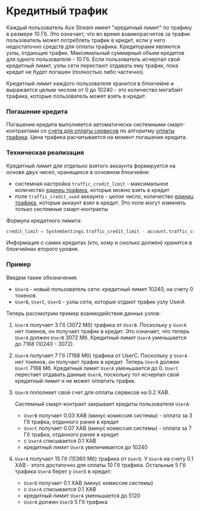 # Кредитный трафик

Каждый пользователь Ace Stream имеет "кредитный лимит" по трафику в размере 10 Гб. Это означает, что во время взаиморасчетов за трафик пользователь может потреблять трафик в кредит, если у него недостаточно средств для оплаты трафика. Кредиторами являются узлы, отдающие трафик. Максимальный суммарный объем кредитов для одного пользователя - 10 Гб. Если пользователь исчерпал свой кредитный лимит, узлы сети перестают отдавать ему трафик, пока кредит не будет погашен (полностью либо частично).

Кредитный лимит каждого пользователя хранится в блокчейне и выражается целым числом от 0 до 10240 - это количество мегабайт трафика, которые пользователь может взять в кредит.

### Погашение кредита

Погашение кредита выполняется автоматически системными смарт-контрактами со [счета для оплаты сервисов][1] по алгоритму [оплаты трафика][2]. Цена трафика расчитывается на момент погашения кредита.

### Техническая реализация

Кредитный лимит для отдельно взятого аккаунта формируется на основе двух чисел, хранящихся в основном блокчейне:

- системная настройка `traffic_credit_limit` - максимальное количество [единиц трафика][3], которые можно взять в кредит
- поле `traffic_credit_used` аккаунта - целое число, количество [единиц трафика][3], которые аккаунт взял в кредит. Это поле могут изменять только системные смарт-контракты

Формула кредитного лимита:

```python
credit_limit = SystemSettings.traffic_credit_limit - account.traffic_credit_used
```

Информация о самих кредитах (кто, кому и сколько должен) хранится в блокчейнах второго уровня.

### Пример

Введем такие обозначения:

- `UserA` - новый пользователь сети: кредитный лимит 10240, на счету 0 токенов.
- `UserB`, `UserC`, `UserD` - узлы сети, которые отдают трафик узлу UserA

Теперь рассмотрим пример взаимодействия данных узлов:

1. `UserA` получает 3 Гб (3072 Mб) трафика от `UserB`. Поскольку у `UserA` нет токенов, он получает трафик в кредит. Это означает, что теперь `UserA` должен `UserB` 3072 Мб. Кредитный лимит `UserA` уменьшается до 7168 (10240 - 3072).
2. `UserA` получает 7 Гб (7168 Мб) трафика от UserС. Поскольку у `UserA` нет токенов, он получает трафик в кредит. Теперь `UserA` должен `UserC` 7168 Мб. Кредитный лимит `UserA` уменьшается до 0. `UserC` перестает отдавать данные `UserA`, поскольку тот исчерпал свой кредитный лимит и не может оплатить трафик.
3. `UserA` пополняет свой счет для оплаты сервисов на 0.2 XAB.

    Системный смарт-контракт закрывает кредиты пользователя `UserA`:

    - `UserB` получает 0.03 XAB (минус комиссия системы) - оплата за 3 Гб трафка, отданного ранее в кредит
    - `UserC` получает 0.07 XAB (минус комиссия системы) - оплата за 7 Гб трафка, отданного ранее в кредит
    - с `UserA` списывается 0.1 XAB
    - кредитный лимит `UserA` увеличивается до 10240
4. `UserA` получает 15 Гб (15360 Мб) трафика от `UserD`. У `UserA` на счету 0.1 XAB - этого достаточно для оплаты 10 Гб трафика. Остальные 5 Гб трафика `UserA` берет у `UserD` в кредит:
    - `UserD` получает 0.1 XAB (минус комиссия системы)
    - с `UserA` списывается 0.1 XAB
    - кредитный лимит `UserA` уменьшается до 5120
    - `UserA` должен `UserD` 5 Гб трафика

[1]: ../glossary/special-accounts.md#_2
[2]: payments.md
[3]: ../glossary/traffic-unit.md